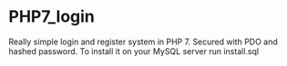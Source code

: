 # PHP7_login
Really simple login and register system in PHP 7. Secured with PDO and hashed password. To install it on your MySQL server run install.sql
